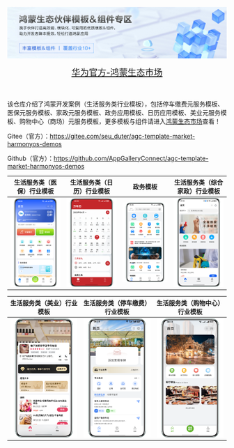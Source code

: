 ![输入图片说明](%E5%8D%8E%E4%B8%BA%E5%AE%98%E6%96%B9-%E9%B8%BF%E8%92%99%E7%94%9F%E6%80%81%E5%B8%82%E5%9C%BA.png)

<div align="center">
  <span style="font-size: 20px;">
    <a href="https://developer.huawei.com/consumer/cn/market/prod-list?origin=template">华为官方-鸿蒙生态市场</a>
  </span>
</div>

</br>
</br>


该仓库介绍了鸿蒙开发案例（生活服务类行业模板），包括停车缴费元服务模板、医保元服务模板、家政元服务模板、政务应用模板、日历应用模板、美业元服务模板、购物中心（商场）元服务模板，更多模板与组件请进入[鸿蒙生态市场](https://developer.huawei.com/consumer/cn/market/prod-list/4437348dd20f48249540d1b57ef2eff6/categoryL2_202410080002)查看！

Gitee（官方）：https://gitee.com/seu_duter/agc-template-market-harmonyos-demos

Github（官方）：https://github.com/AppGalleryConnect/agc-template-market-harmonyos-demos

| 生活服务类（医保）行业模板 | 生活服务类（日历）行业模板 | 政务模板 | 生活服务类（综合家政）行业模板 |
|:---:|:---:|:---:| :---: |
| ![输入图片说明](%E5%8C%BB%E4%BF%9D%E5%85%83%E6%9C%8D%E5%8A%A1%E6%A8%A1%E6%9D%BF.png)| ![输入图片说明](%E6%97%A5%E5%8E%86%E5%BA%94%E7%94%A8%E6%A8%A1%E6%9D%BF.png) |![输入图片说明](%E6%94%BF%E5%8A%A1%E5%BA%94%E7%94%A8%E6%A8%A1%E6%9D%BF.png)| ![输入图片说明](%E5%AE%B6%E6%94%BF%E5%85%83%E6%9C%8D%E5%8A%A1%E6%A8%A1%E6%9D%BF.png) |


| 生活服务类（美业）行业模板 | 生活服务类（停车缴费）行业模板 |  生活服务类（购物中心）行业模板 |
|:---:|:---:|:---:| 
| ![输入图片说明](%E7%BE%8E%E4%B8%9A%E5%85%83%E6%9C%8D%E5%8A%A1%E6%A8%A1%E6%9D%BF.png)| ![输入图片说明](%E5%81%9C%E8%BD%A6%E7%BC%B4%E8%B4%B9%E5%85%83%E6%9C%8D%E5%8A%A1%E6%A8%A1%E6%9D%BF.png)|![输入图片说明](%E8%B4%AD%E7%89%A9%E4%B8%AD%E5%BF%83%EF%BC%88%E5%95%86%E5%9C%BA%EF%BC%89%E5%85%83%E6%9C%8D%E5%8A%A1%E6%A8%A1%E6%9D%BF.png) | 
